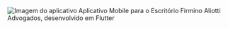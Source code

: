 ![Imagem do aplicativo](https://i.ibb.co/djMKh7F/ghdh.png)
Aplicativo Mobile para o Escritório Firmino Aliotti Advogados, desenvolvido em Flutter

